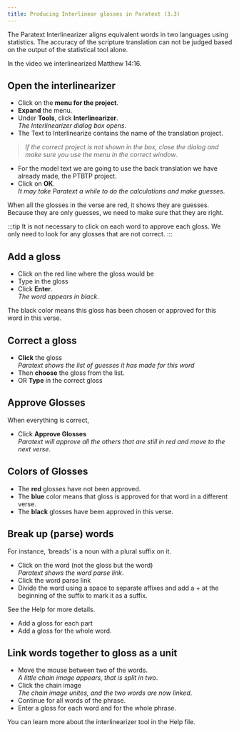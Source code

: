 ```yaml
---
title: Producing Interlinear glosses in Paratext (3.3)
---
```

The Paratext Interlinearizer aligns equivalent words in two languages using statistics. The accuracy of the scripture translation can not be judged based on the output of the statistical tool alone.

In the video we interlinearized Matthew 14:16.

## Open the interlinearizer

-   Click on the **menu for the project**.
-   **Expand** the menu.
-   Under **Tools**, click **Interlinearizer**.  
    *The Interlinearizer dialog box opens*.
-   The Text to Interlinearize contains the name of the translation project.  
   > *If the correct project is not shown in the box, close the dialog and make sure you use the menu in the correct window*.
-   For the model text we are going to use the back translation we have already made, the PTBTP project.
-   Click on **OK**.  
    *It may take Paratext a while to do the calculations and make guesses*.

When all the glosses in the verse are red, it shows they are guesses. Because they are only guesses, we need to make sure that they are right.

:::tip 
It is not necessary to click on each word to approve each gloss. We only need to look for any glosses that are not correct.
:::
## Add a gloss

-   Click on the red line where the gloss would be
-   Type in the gloss
-   Click **Enter**.  
    *The word appears in black*.

The black color means this gloss has been chosen or approved for this word in this verse.

## Correct a gloss

-   **Click** the gloss  
    *Paratext shows the list of guesses it has made for this word*
-   Then **choose** the gloss from the list.
-   OR **Type** in the correct gloss

## Approve Glosses

When everything is correct,

-   Click **Approve Glosses**  
    *Paratext will approve all the others that are still in red and move to the next verse*.

## Colors of Glosses

- The **red** glosses have not been approved.
- The **blue** color means that gloss is approved for that word in a different verse.
- The **black** glosses have been approved in this verse.

## Break up (parse) words

For instance, ‘breads’ is a noun with a plural suffix on it.

-   Click on the word (not the gloss but the word)  
    *Paratext shows the word parse link*.
-   Click the word parse link
-   Divide the word using a space to separate affixes and add a + at the beginning of the suffix to mark it as a suffix.

See the Help for more details.

-   Add a gloss for each part
-   Add a gloss for the whole word.

## Link words together to gloss as a unit

-   Move the mouse between two of the words.  
    *A little chain image appears, that is split in two*.
-   Click the chain image  
    *The chain image unites, and the two words are now linked*.
-   Continue for all words of the phrase.
-   Enter a gloss for each word and for the whole phrase.

You can learn more about the interlinearizer tool in the Help file.
